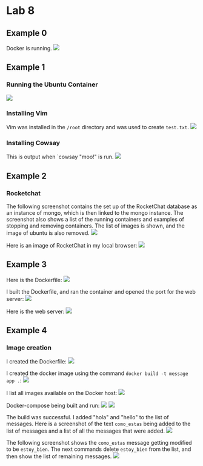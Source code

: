 # Lab 8

## Example 0
Docker is running.
<img src="example00.PNG">

## Example 1
### Running the Ubuntu Container
<img src="example01_1.PNG">

### Installing Vim
Vim was installed in the `/root` directory and was used to create `test.txt`.
<img src="example01_2.PNG">

### Installing Cowsay
This is output when `cowsay "moo!" is run.
<img src="example01_3.PNG">

## Example 2
### Rocketchat
The following screenshot contains the set up of the RocketChat database as an instance of mongo, which is then linked to the mongo instance. The screenshot also shows a list of the running containers and examples of stopping and removing containers. The list of images is shown, and the image of ubuntu is also removed.
<img src="example02.PNG">

Here is an image of RocketChat in my local browser:
<img src="example02_2.PNG">

## Example 3
Here is the Dockerfile:
<img src="example03_a.PNG">

I built the Dockerfile, and ran the container and opened the port for the web server:
<img src="example03.PNG">

Here is the web server:
<img src="example03_1.PNG">


## Example 4
### Image creation
I created the Dockerfile:
<img src="example04_1.PNG">

I created the docker image using the command `docker build -t message app .`:
<img src="example04_2.PNG">

I list all images available on the Docker host:
<img src="docker_images.PNG">

Docker-compose being built and run:
<img src="example04_3.PNG">
<img src="example04_4.PNG">

The build was successful. I added "hola" and "hello" to the list of messages. Here is a screenshot of the text `como_estas` being added to the list of messages and a list of all the messages that were added. 
<img src="example04_5.PNG">

The following screenshot shows the `como_estas` message getting modified to be `estoy_bien`. The next commands delete `estoy_bien` from the list, and then show the list of remaining messages.
<img src="example04_7.PNG">